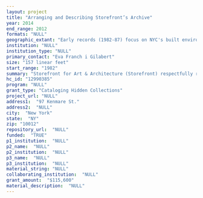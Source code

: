 ```yaml
--- 
layout: project 
title: "Arranging and Describing Storefront’s Archive"
year: 2014
end_range: 2012
formats: "NULL"
geographic_extant: "Early records (1982-87) focus on NYC's built environment. Subsequent material encompasses diverse local, national and international sites / issues."
institution: "NULL"
institution_type: "NULL"
primary_contact: "Eva Franch i Gilabert"
size: "157 linear feet"
start_range: "1982"
summary: "Storefront for Art & Architecture (Storefront) respectfully requests 18 months of CLIR support to process, describe, and make public its archive of programming records. These records document Storefront's diverse and influential program of over 280 exhibitions and affiliated performances, lectures, publications and events dating from its founding in 1982. Featuring the work of 1,500+ architects, artists and designers, this material includes a collection of original artwork and over 107 lf of programming documents, photographic prints and negatives, audiovisual media, newsletters and publications that together constitute a unique, underrepresented repository of national significance."
hc_id: "12990385"
program: "NULL"
grant_type: "Cataloging Hidden Collections"
project_url: "NULL"
address1:  "97 Kenmare St."
address2:  "NULL"
city:  "New York"
state:  "NY"
zip: "10012"
repository_url:  "NULL"
funded:  "TRUE"
p1_institution:  "NULL"
p2_name:  "NULL"
p2_institution:  "NULL"
p3_name:  "NULL"
p3_institution:  "NULL"
material_string: "NULL"
collaborating_institution:  "NULL"
grant_amount:  "$115,600"
material_description:  "NULL"
---
```

